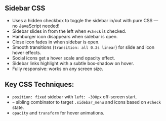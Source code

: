 ## Sidebar CSS

- Uses a hidden checkbox to toggle the sidebar in/out with pure CSS — no JavaScript needed!
- Sidebar slides in from the left when `#check` is checked.
- Hamburger icon disappears when sidebar is open.
- Close icon fades in when sidebar is open.
- Smooth transitions (`transition: all 0.3s linear`) for slide and icon hover effects.
- Social icons get a hover scale and opacity effect.
- Sidebar links highlight with a subtle box-shadow on hover.
- Fully responsive: works on any screen size.

## Key CSS Techniques:

- `position: fixed` sidebar with `left: -300px` off-screen start.
- `~` sibling combinator to target `.sidebar_menu` and icons based on `#check` state.
- `opacity` and `transform` for hover animations.
